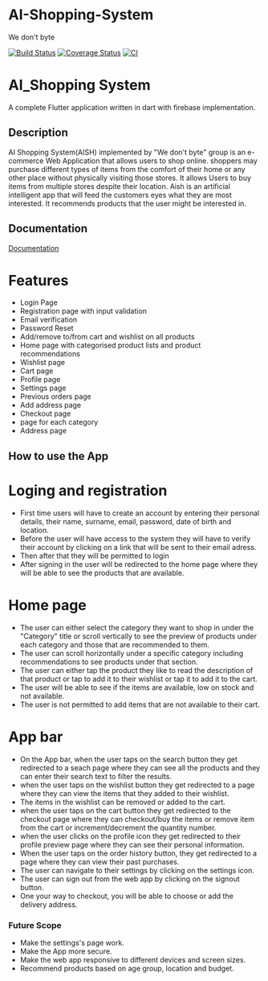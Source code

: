 # AI-Shopping-System
We don't byte

[![Build Status](https://www.travis-ci.com/waffles-code/AI-Shopping-System.svg?token=dcpaWhHWGZ4Cqqonf66J&branch=main)](https://www.travis-ci.com/waffles-code/AI-Shopping-System)
[![Coverage Status](https://coveralls.io/repos/github/waffles-code/AI-Shopping-System/badge.svg?branch=main)](https://coveralls.io/github/waffles-code/AI-Shopping-System?branch=main)
[![CI](https://github.com/Hardi-hood/AI-Shopping-System/actions/workflows/main.yml/badge.svg)](https://github.com/Hardi-hood/AI-Shopping-System/actions/workflows/main.yml)

# AI_Shopping System

A complete Flutter application written in dart with firebase implementation.

## Description

AI Shopping System(AISH) implemented by "We don't byte" group is an e-commerce Web Application that allows users to shop online. 
shoppers may purchase different types of items from the comfort of their home or any other place without physically
visiting those stores. It allows Users to buy items from multiple stores despite their location. Aish is an artificial intelligent
app that will feed the customers eyes what they are most interested. It recommends products that the user might be interested in.

## Documentation 
[Documentation](https://docs.google.com/document/d/1AKr1GYukMDojsRTm7WP46ISAUXLAP63J9X5FbgBhxuw/edit?usp=sharing)

# Features
* Login Page
* Registration page with input validation 
* Email verification
* Password Reset
* Add/remove to/from cart and wishlist on all products
* Home page with categorised product lists and product recommendations
* Wishlist page
* Cart page
* Profile page
* Settings page
* Previous orders page
* Add address page
* Checkout page
* page for each category
* Address page

## How to use the App

# Loging and registration

* First time users will have to create an account by entering their personal details, their name, surname, email, password, date of birth and location.
* Before the user will have access to the system they will have to verify their account by clicking on a link that will be sent to their email adress.
* Then after that they will be permitted to login
* After signing in the user will be redirected to the home page where they will be able to see the products that are available.

# Home page

* The user can either select the category they want to shop in under the "Category" title or scroll vertically to see the
 preview of products under each category and those that are recommended to them.
* The user can scroll horizontally under a specific category including recommendations to see products under that section.
* The user can either tap the product they like to read the description of that product or tap to add it to their wishlist or tap it to add it to the cart.
* The user will be able to see if the items are available, low on stock and not available.
* The user is not permitted to add items that are not available to their cart.

# App bar

* On the App bar, when the user taps on the search button they get redirected to a seach page where they can see all the products and they can enter their search text to filter the results.
* when the user taps on the wishlist button they get redirected to a page where they can view the items that they added to their wishlist.
* The items in the wishlist can be removed or added to the cart.
* when the user taps on the cart button they get redirected to the checkout page where they can checkout/buy the items or remove item from  the cart or increment/decrement the quantity number.
* when the user clicks on the profile icon they get redirected to their profile preview page where they can see their personal information.
* When the user taps on the order history button, they get redirected to a page where they can view their past purchases.
* The user can navigate to their settings by clicking on the settings icon.
* The user can sign out from the web app by clicking on the signout button.
* One your way to checkout, you will be able to choose or add the delivery address.

### Future Scope

* Make the settings's page work.
* Make the App more secure.
* Make the web app responsive to different devices and screen sizes.
* Recommend products based on age group, location and budget.


